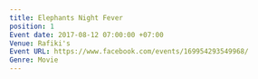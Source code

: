 ```yaml
---
title: Elephants Night Fever
position: 1
Event date: 2017-08-12 07:00:00 +07:00
Venue: Rafiki's
Event URL: https://www.facebook.com/events/169954293549968/
Genre: Movie
---
```


